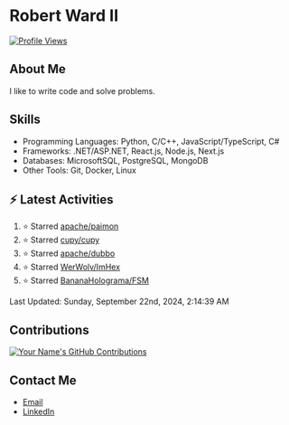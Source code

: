 
# Robert Ward II

[![Profile Views](https://komarev.com/ghpvc/?username=Robert-W-Ward)](https://github.com/Robert-W-Ward)

## About Me
I like to write code and solve problems.

## Skills
- Programming Languages: Python, C/C++, JavaScript/TypeScript, C#
- Frameworks: .NET/ASP.NET, React.js, Node.js, Next.js
- Databases: MicrosoftSQL, PostgreSQL, MongoDB
- Other Tools: Git, Docker, Linux

## :zap: Latest Activities
<!--RECENT_ACTIVITY:start-->
1. ⭐ Starred [apache/paimon](https://github.com/apache/paimon)
2. ⭐ Starred [cupy/cupy](https://github.com/cupy/cupy)
3. ⭐ Starred [apache/dubbo](https://github.com/apache/dubbo)
4. ⭐ Starred [WerWolv/ImHex](https://github.com/WerWolv/ImHex)
5. ⭐ Starred [BananaHolograma/FSM](https://github.com/BananaHolograma/FSM)
<!--RECENT_ACTIVITY:end-->

<!--RECENT_ACTIVITY:last_update-->
Last Updated: Sunday, September 22nd, 2024, 2:14:39 AM
<!--RECENT_ACTIVITY:last_update_end-->

<!--END_SECTIN:activity-->
## Contributions
[![Your Name's GitHub Contributions](https://github-readme-streak-stats.herokuapp.com/?user=Robert-W-Ward&theme=radical)](https://github.com/your-username)

## Contact Me
- [Email](mailto:robertwesleyward2019@gmail.com)
- [LinkedIn](https://linkedin.com/in/https://www.linkedin.com/in/robert-ward-ii/)
